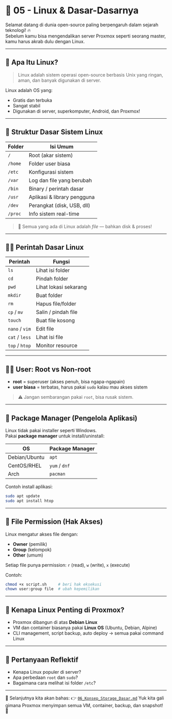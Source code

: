 # 🐧 05 - Linux & Dasar-Dasarnya

Selamat datang di dunia open-source paling berpengaruh dalam sejarah teknologi! 🔥  
Sebelum kamu bisa mengendalikan server Proxmox seperti seorang master, kamu harus akrab dulu dengan Linux.

---

## 📖 Apa Itu Linux?

> Linux adalah sistem operasi open-source berbasis Unix yang ringan, aman, dan banyak digunakan di server.

Linux adalah OS yang:
- Gratis dan terbuka
- Sangat stabil
- Digunakan di server, superkomputer, Android, dan Proxmox!

---

## 🧠 Struktur Dasar Sistem Linux

| Folder | Isi Umum |
|--------|----------|
| `/` | Root (akar sistem) |
| `/home` | Folder user biasa |
| `/etc` | Konfigurasi sistem |
| `/var` | Log dan file yang berubah |
| `/bin` | Binary / perintah dasar |
| `/usr` | Aplikasi & library pengguna |
| `/dev` | Perangkat (disk, USB, dll) |
| `/proc` | Info sistem real-time |

> 📂 Semua yang ada di Linux adalah *file* — bahkan disk & proses!

---

## 🧑‍💻 Perintah Dasar Linux

| Perintah | Fungsi |
|----------|--------|
| `ls` | Lihat isi folder |
| `cd` | Pindah folder |
| `pwd` | Lihat lokasi sekarang |
| `mkdir` | Buat folder |
| `rm` | Hapus file/folder |
| `cp` / `mv` | Salin / pindah file |
| `touch` | Buat file kosong |
| `nano` / `vim` | Edit file |
| `cat` / `less` | Lihat isi file |
| `top` / `htop` | Monitor resource |

---

## 🧙‍♂️ User: Root vs Non-root

- **root** = superuser (akses penuh, bisa ngapa-ngapain)
- **user biasa** = terbatas, harus pakai `sudo` kalau mau akses sistem

> ⚠️ Jangan sembarangan pakai `root`, bisa rusak sistem.

---

## 🧰 Package Manager (Pengelola Aplikasi)

Linux tidak pakai installer seperti Windows.  
Pakai **package manager** untuk install/uninstall:

| OS | Package Manager |
|----|-----------------|
| Debian/Ubuntu | `apt` |
| CentOS/RHEL | `yum` / `dnf` |
| Arch | `pacman` |

Contoh install aplikasi:
```bash
sudo apt update
sudo apt install htop
````

---

## 🧠 File Permission (Hak Akses)

Linux mengatur akses file dengan:

* **Owner** (pemilik)
* **Group** (kelompok)
* **Other** (umum)

Setiap file punya permission: `r` (read), `w` (write), `x` (execute)

Contoh:

```bash
chmod +x script.sh     # beri hak eksekusi
chown user:group file  # ubah kepemilikan
```

---

## 🎯 Kenapa Linux Penting di Proxmox?

* Proxmox dibangun di atas **Debian Linux**
* VM dan container biasanya pakai **Linux OS** (Ubuntu, Debian, Alpine)
* CLI management, script backup, auto deploy → semua pakai command Linux

---

## 🧠 Pertanyaan Reflektif

* Kenapa Linux populer di server?
* Apa perbedaan `root` dan `sudo`?
* Bagaimana cara melihat isi folder `/etc`?

---

📍 Selanjutnya kita akan bahas:
👉 [`06_Konsep_Storage_Dasar.md`](06_Konsep_Storage_Dasar.md)
Yuk kita gali gimana Proxmox menyimpan semua VM, container, backup, dan snapshot! 💾


